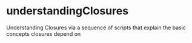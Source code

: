 understandingClosures
=====================

Understanding Closures via a sequence of scripts that explain the basic concepts closures depend on
